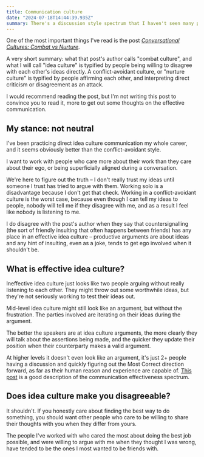 ```yaml
---
title: Communication culture
date: "2024-07-18T14:44:39.935Z"
summary: There's a discussion style spectrum that I haven't seen many people talk about
---
```


One of the most important things I've read is the post *[Conversational Cultures: Combat vs Nurture](https://www.lesswrong.com/posts/ExssKjAaXEEYcnzPd/conversational-cultures-combat-vs-nurture)*.

A very short summary: what that post's author calls "combat culture", and what I will call "idea culture" is typified by people being willing to disagree with each other's ideas directly.  A conflict-avoidant culture, or "nurture culture" is typified by people affirming each other, and interpreting direct criticism or disagreement as an attack.

I would recommend reading the post, but I'm not writing this post to convince you to read it, more to get out some thoughts on the effective communication.

## My stance: not neutral

I've been practicing direct idea culture communication my whole career, and it seems obviously better than the conflict-avoidant style.

I want to work with people who care more about their work than they care about their ego, or being superficially aligned during a conversation.

We're here to figure out the truth – I don't really trust my ideas until someone I trust has tried to argue with them.  Working solo is a disadvantage because I don't get that check.  Working in a conflict-avoidant culture is the worst case, because even though I can tell my ideas to people, nobody will tell me if they disagree with me, and as a result I feel like nobody is listening to me.

I do disagree with the post's author when they say that countersignalling (the sort of friendly insulting that often happens between friends) has any place in an effective idea culture – productive arguments are about ideas and any hint of insulting, even as a joke, tends to get ego involved when it shouldn't be.

## What is effective idea culture?

Ineffective idea culture just looks like two people arguing without really listening to each other.  They might throw out some worthwhile ideas, but they're not seriously working to test their ideas out.

Mid-level idea culture might still look like an argument, but without the frustration.  The parties involved are iterating on their ideas during the argument.

The better the speakers are at idea culture arguments, the more clearly they will talk about the assertions being made, and the quicker they update their position when their counterparty makes a valid argument.

At higher levels it doesn't even look like an argument, it's just 2+ people having a discussion and quickly figuring out the Most Correct direction forward, as far as their human reason and experience are capable of.  [This post](https://www.lesswrong.com/posts/WB49uKgMkQRbKaHme/combat-vs-nurture-and-meta-contrarianism) is a good description of the communication effectiveness spectrum.

## Does idea culture make you disagreeable?

It shouldn't.  If you honestly care about finding the best way to do something, you should want other people who care to be willing to share their thoughts with you when they differ from yours.

The people I've worked with who cared the most about doing the best job possible, and were willing to argue with me when they thought I was wrong, have tended to be the ones I most wanted to be friends with.
